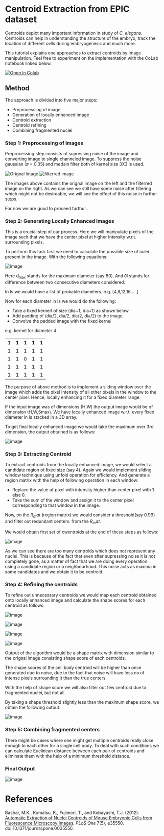 # Centroid Extraction from EPIC dataset

Centroids depict many important information in study of _C. elegans_. Centroids can help in understanding the structure of the embryo, track the location of different cells during embryogenesis and much more.

This tutorial explains one approaches to extract centroids by image manipulation. Feel free to experiment on the implementation with the CoLab notebook linked below.  

[![Open In Colab](https://colab.research.google.com/assets/colab-badge.svg)](https://colab.research.google.com/drive/1ZUOC01kuNiI9BkfhJQpEjg2v9XVJUMqM?usp=sharing)

## Method

The approach is divided into five major steps:
- Preprocessing of image
- Generation of locally enhanced image
- Centroid extraction 
- Centroid refining 
- Combining fragmented nuclei

### Step 1: Preprocessing of Images 
Preprocessing step consists of supressing noise of the image and converting image to single channeled image. To suppress the noise gaussian (𝜎 = 0.35) and 
medain filter both of kernel size 3X3 is used.

![Orignal Image](https://user-images.githubusercontent.com/57054296/114911821-ff193300-9e3c-11eb-94b3-2407e39a61e6.png)
![filterred image](https://user-images.githubusercontent.com/57054296/114912052-2cfe7780-9e3d-11eb-8e76-4a8be3eedfcf.png)

The images above contains the orignal image on the left and the filterred image on the right.
As we can see we still have some noise after filtering which might not be desireable, we will see the effect of this noise in further steps.

For now we are good to proceed furthur.

### Step 2: Generating Locally Enhanced Images
This is a crucial step of our process. Here we will manipulate pixels of the image such that we have the center
pixel at higher intensity w.r.t. surrounding pixels. 

To perform this task first we need to calculate the possible size of nulei present in the image. With the following equations: 

![image](https://user-images.githubusercontent.com/57054296/114984067-f9f4cc00-9eae-11eb-8333-6667d72408ff.png)

Here d<sub>max</sub> stands for the maximum diameter (say 80). And 𝛿l stands for difference between two consecutive diameters considered.

In ls we would have a list of probable diameters. e.g. [4,8,12,16.....]

Now for each diameter in ls we would do the following:
- Take a fixed kernerl of size (dia+1, dia+1) as shown below
- Add padding of (dia/2, dia/2, dia/2, dia/2) to the image.
- Convolve the padded image with the fixed kernel

e.g. kernel for diameter 4

| 1 | 1 | 1 | 1 | 1 |
|---|---|---|---|---|
| 1 | 1 | 1 | 1 | 1 |
| 1 | 1 | 0 | 1 | 1 |
| 1 | 1 | 1 | 1 | 1 |
| 1 | 1 | 1 | 1 | 1 |

The purpose of above method is to implement a sliding window over the image which adds the pixel intensity of 
all other pixels in the window to the center pixel. Hence, locally enhancing it for a fixed diameter range.

If the input image was of dimensions (H,W) the output image would be of dimension (H,W,Smax).
We have locally enhanced image w.r.t. every fixed diameter in ls stacked in a 3D array.

To get final locally enhanced image we would take the maximum over 3rd dimension, the output obtained is as follows:

![image](https://user-images.githubusercontent.com/57054296/114989859-7e4a4d80-9eb5-11eb-98d7-82a8c4b269de.png)

### Step 3: Extracting Centroid

To extract centroids from the locally enhanced image, we would select a candidate region of fixed size (say 4). Again we would implement sliding window technique using unfold operation for efficiency. And generate a region matrix with the help of following operation in each window:
- Replace the value of pixel with intensity higher than center pixel with 1 else 0.
- Take the sum of the window and assign it to the center pixel corresponding to that window in the image.

Now, on the $R_mat$ (region matrix) we would consider a threshold(say 0.99) and filter out redundant centers. from the $R_mat$. 

We would obtain first set of cwentroids at the end of these steps as follows:

![image](https://user-images.githubusercontent.com/57054296/114991212-f82f0680-9eb6-11eb-83d9-f96263ae9d0e.png)

As we can see there are too many centroids which does not represent any nuclei. This is because of the fact that even after supressing noise it is not completely gone, as a matter of fact that we are doing every operation using a candidate region or a neighbourhood. This noise acts as maxima in some candidates and we obtain it to be centroid. 

### Step 4: Refining the centroids

To refine out unnecessary centroids we would map each centroid obtained onto locally enhanced image and calculate the shape scores for each centroid as follows: 

![image](https://user-images.githubusercontent.com/57054296/114992470-6aecb180-9eb8-11eb-9feb-50ebc5b8a307.png)

![image](https://user-images.githubusercontent.com/57054296/114992492-73dd8300-9eb8-11eb-8178-49b619f4e4b3.png)

![image](https://user-images.githubusercontent.com/57054296/114992529-7b049100-9eb8-11eb-8831-81b227c66783.png)

![image](https://user-images.githubusercontent.com/57054296/114992556-81930880-9eb8-11eb-9e98-4ac63d914205.png)

Output of the algorithm would be a shape matrix with dimension similar to the orignal image consisting shape score of each centroids.

The shape scores of the cell body centroid will be higher than once generated due to noise, due to the fact that noise will have less no of intense pixels surrounding it than the true centers. 

With the help of shape score we will also filter out few centroid due to fragmented nuclei, but not all.

By taking a shape threshold slightly less than the maximum shape score, we obtain the following output:

![image](https://user-images.githubusercontent.com/57054296/114993419-6d034000-9eb9-11eb-85b6-3ed1ebf87cb8.png)

### Step 5: Combining fragmented centers

There might be cases where one might get multiple centroids really close enough to each other for a single cell body. To deal with such conditions we can calculate Euclidean distance between each pair of centroids and eliminate them with the help of a minimum threshold distance.

### Final Output
![image](https://user-images.githubusercontent.com/57054296/114994421-60331c00-9eba-11eb-9cb3-fc1ba09c48f5.png)

# References
Bashar, M.K., Komatsu, K., Fujimori, T., and Kobayashi, T.J. (2012). [Automatic Extraction of Nuclei Centroids of Mouse Embryonic Cells from Fluorescence Microscopy Images](https://journals.plos.org/plosone/article?id=10.1371/journal.pone.0035550). _PLoS One_ 7(5), e35550. doi:10.1371/journal.pone.0035550.

